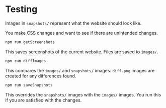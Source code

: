 # Testing
Images in `snapshots/` represent what the website should look like.

You make CSS changes and want to see if there are unintended changes.

```sh
npm run getScreenshots
```

This saves screenshots of the current website. Files are saved to `images/`.


```sh
npm run diffImages
```

This compares the `images/` and `snapshots/` images. `diff.png` images are created for any differences found.


```sh
npm run saveSnapshots
```

This overrides the `snapshots/` images with the `images/` images. You run this if you are satisfied with the changes.